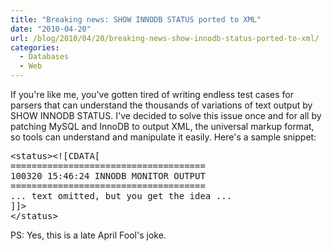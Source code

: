 ```yaml
---
title: "Breaking news: SHOW INNODB STATUS ported to XML"
date: "2010-04-20"
url: /blog/2010/04/20/breaking-news-show-innodb-status-ported-to-xml/
categories:
  - Databases
  - Web
---
```

If you're like me, you've gotten tired of writing endless test cases for parsers that can understand the thousands of variations of text output by SHOW INNODB STATUS. I've decided to solve this issue once and for all by patching MySQL and InnoDB to output XML, the universal markup format, so tools can understand and manipulate it easily. Here's a sample snippet:

<pre>&lt;status&gt;&lt;![CDATA[
=====================================
100320 15:46:24 INNODB MONITOR OUTPUT
=====================================
... text omitted, but you get the idea ...
]]>
&lt/status&gt;</pre>

PS: Yes, this is a late April Fool's joke.


